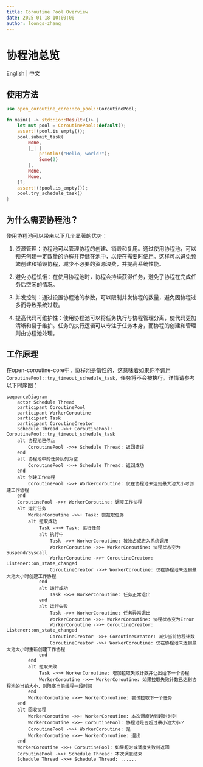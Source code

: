```yaml
---
title: Coroutine Pool Overview
date: 2025-01-18 10:00:00
author: loongs-zhang
---
```


# 协程池总览

[English](../en/coroutine-pool.md) | 中文

## 使用方法

```rust
use open_coroutine_core::co_pool::CoroutinePool;

fn main() -> std::io::Result<()> {
    let mut pool = CoroutinePool::default();
    assert!(pool.is_empty());
    pool.submit_task(
        None,
        |_| {
            println!("Hello, world!");
            Some(2)
        },
        None,
        None,
    )?;
    assert!(!pool.is_empty());
    pool.try_schedule_task()
}
```

## 为什么需要协程池？

使用协程池可以带来以下几个显著的优势：

1. 资源管理：协程池可以管理协程的创建、销毁和复用。通过使用协程池，可以预先创建一定数量的协程并存储在池中，以便在需要时使用。这样可以避免频繁创建和销毁协程，减少不必要的资源浪费，并提高系统性能。

2. 避免协程饥饿：在使用协程池时，协程会持续获得任务，避免了协程在完成任务后空闲的情况。

3. 并发控制：通过设置协程池的参数，可以限制并发协程的数量，避免因协程过多而导致系统过载。

4. 提高代码可维护性：使用协程池可以将任务执行与协程管理分离，使代码更加清晰和易于维护。任务的执行逻辑可以专注于任务本身，而协程的创建和管理则由协程池处理。

## 工作原理

在open-coroutine-core中，协程池是惰性的，这意味着如果你不调用`CoroutinePool::try_timeout_schedule_task`，任务将不会被执行。详情请参考以下时序图：

```mermaid
sequenceDiagram
    actor Schedule Thread
    participant CoroutinePool
    participant WorkerCoroutine
    participant Task
    participant CoroutineCreator
    Schedule Thread ->>+ CoroutinePool: CoroutinePool::try_timeout_schedule_task
    alt 协程池已停止
        CoroutinePool ->>+ Schedule Thread: 返回错误
    end
    alt 协程池中的任务队列为空
        CoroutinePool ->>+ Schedule Thread: 返回成功
    end
    alt 创建工作协程
        CoroutinePool ->>+ WorkerCoroutine: 仅在协程池未达到最大池大小时创建工作协程
    end
    CoroutinePool ->>+ WorkerCoroutine: 调度工作协程
    alt 运行任务
        WorkerCoroutine ->>+ Task: 尝拉取任务
        alt 拉取成功
            Task ->>+ Task: 运行任务
            alt 执行中
                Task ->>+ WorkerCoroutine: 被抢占或进入系统调用
                WorkerCoroutine ->>+ WorkerCoroutine: 协程状态变为Suspend/Syscall
                WorkerCoroutine ->>+ CoroutineCreator: Listener::on_state_changed
                CoroutineCreator ->>+ WorkerCoroutine: 仅在协程池未达到最大池大小时创建工作协程
            end
            alt 运行成功
                Task ->>+ WorkerCoroutine: 任务正常退出
            end
            alt 运行失败
                Task ->>+ WorkerCoroutine: 任务异常退出
                WorkerCoroutine ->>+ WorkerCoroutine: 协程状态变为Error
                WorkerCoroutine ->>+ CoroutineCreator: Listener::on_state_changed
                CoroutineCreator ->>+ CoroutineCreator: 减少当前协程计数
                CoroutineCreator ->>+ WorkerCoroutine: 仅在协程池未达到最大池大小时重新创建工作协程
            end
        end
        alt 拉取失败
            Task ->>+ WorkerCoroutine: 增加拉取失败计数并让出给下一个协程
            WorkerCoroutine ->>+ WorkerCoroutine: 如果拉取失败计数已达到协程池的当前大小，则阻塞当前线程一段时间
        end
        WorkerCoroutine ->>+ WorkerCoroutine: 尝试拉取下一个任务
    end
    alt 回收协程
        WorkerCoroutine ->>+ WorkerCoroutine: 本次调度达到超时时刻
        WorkerCoroutine ->>+ CoroutinePool: 协程池是否超过最小池大小？
        CoroutinePool ->>+ WorkerCoroutine: 是
        WorkerCoroutine ->>+ WorkerCoroutine: 退出
    end
    WorkerCoroutine ->>+ CoroutinePool: 如果超时或调度失败则返回
    CoroutinePool ->>+ Schedule Thread: 本次调度结束
    Schedule Thread ->>+ Schedule Thread: ......
```

